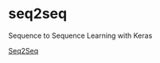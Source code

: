 # seq2seq
Sequence to Sequence Learning with Keras


[Seq2Seq](http://i64.tinypic.com/2nqe8go.png[/IMG])

